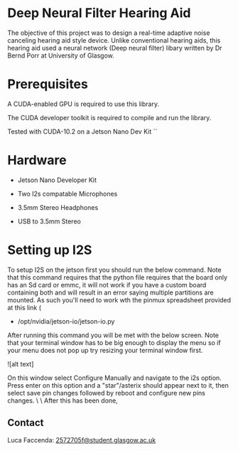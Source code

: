 # Deep Neural Filter Hearing Aid

 The objective of this project was to design a real-time adaptive noise canceling hearing aid style device. Unlike conventional hearing aids, this hearing aid used a neural network (Deep neural filter) libary written by Dr Bernd Porr at University of Glasgow. 
 
# Prerequisites

 A CUDA-enabled GPU is required to use this library.
 
 The CUDA developer toolkit is required to compile and run the library.

 Tested with CUDA-10.2 on a Jetson Nano Dev Kit
``
# Hardware 
- Jetson Nano Developer Kit

- Two I2s compatable Microphones

- 3.5mm Stereo Headphones

- USB to 3.5mm Stereo 

# Setting up I2S
To setup I2S on the jetson first you should run the below command. 
Note that this command requires that the python file requires that the board only has an Sd card or emmc, it will not work if you have a custom board containing both and will result in an error saying multiple partitions are mounted. As such you'll need to work wth the pinmux spreadsheet provided at this link ([
](https://developer.nvidia.com/embedded/downloads)

- /opt/nvidia/jetson-io/jetson-io.py

After running this command you will be met with the below screen. Note that your terminal window has to be big enough to display the menu so if your menu does not pop up try resizing your terminal window first.

![alt text]

On this window select Configure Manually and navigate to the i2s option. Press enter on this option and a "star"/asterix should appear next to it, then select save pin changes followed by reboot and configure new pins changes.
\\
\\
After this has been done,


 

## Contact
Luca Faccenda: 2572705f@student.glasgow.ac.uk

